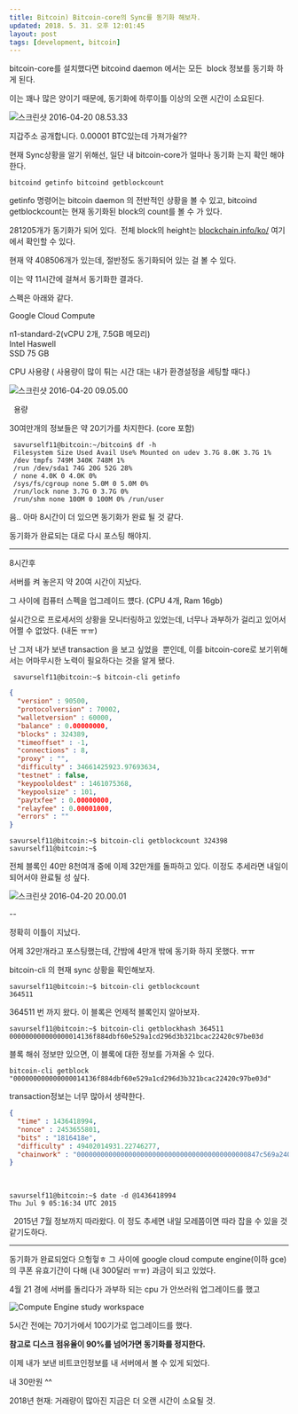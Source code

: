 ```yaml
---
title: Bitcoin) Bitcoin-core의 Sync를 동기화 해보자.
updated: 2018. 5. 31. 오후 12:01:45
layout: post
tags: [development, bitcoin]
---
```


bitcoin-core를 설치했다면 bitcoind daemon 에서는 모든  block 정보를 동기화 하게 된다.

이는 꽤나 많은 양이기 때문에, 동기화에 하루이틀 이상의 오랜 시간이 소요된다.

![스크린샷 2016-04-20 08.53.33](/images/2018/05/bitcoin-sync-1.png)

지갑주소 공개합니다. 0.00001 BTC있는데 가져가쉴??

현재 Sync상황을 알기 위해선, 일단 내 bitcoin-core가 얼마나 동기화 는지 확인 해야 한다.

```
bitcoind getinfo bitcoind getblockcount
```

getinfo 명령어는 bitcoin daemon 의 전반적인 상황을 볼 수 있고, bitcoind getblockcount는 현재 동기화된 block의 count를 볼 수 가 있다.

281205개가 동기화가 되어 있다.  전체 block의 height는 [blockchain.info/ko/](https://blockchain.info/ko/) 여기에서 확인할 수 있다.

현재 약 408506개가 있는데, 절반정도 동기화되어 있는 걸 볼 수 있다.


이는 약 11시간에 걸쳐서 동기화한 결과다.

스펙은 아래와 같다.

Google Cloud Compute

n1-standard-2(vCPU 2개, 7.5GB 메모리)  
 Intel Haswell  
 SSD 75 GB

CPU 사용량 ( 사용량이 많이 튀는 시간 대는 내가 환경설정을 세팅할 때다.)

![스크린샷 2016-04-20 09.05.00](/images/2018/05/bitcoin-sync-2.png)

 
용량

30여만개의 정보들은 약 20기가를 차지한다. (core 포함)

```
 savurself11@bitcoin:~/bitcoin$ df -h
 Filesystem Size Used Avail Use% Mounted on udev 3.7G 8.0K 3.7G 1%
 /dev tmpfs 749M 340K 748M 1%
 /run /dev/sda1 74G 20G 52G 28%
 / none 4.0K 0 4.0K 0%
 /sys/fs/cgroup none 5.0M 0 5.0M 0%
 /run/lock none 3.7G 0 3.7G 0%
 /run/shm none 100M 0 100M 0% /run/user
 ```

음.. 아마 8시간이 더 있으면 동기화가 완료 될 것 같다.

동기화가 완료되는 대로 다시 포스팅 해야지.

----


8시간후

서버를 켜 놓은지 약 20여 시간이 지났다.

그 사이에 컴퓨터 스펙을 업그레이드 헀다. (CPU 4개, Ram 16gb)

실시간으로 프로세서의 상황을 모니터링하고 있었는데, 너무나 과부하가 걸리고 있어서 어쩔 수 없었다. (내돈 ㅠㅠ)

난 그저 내가 보낸 transaction 을 보고 싶었을  뿐인데, 이를 bitcoin-core로 보기위해서는 어마무시한 노력이 필요하다는 것을 알게 됐다.

```
 savurself11@bitcoin:~$ bitcoin-cli getinfo
 ```

 ```json
 {
   "version" : 90500,
   "protocolversion" : 70002,
   "walletversion" : 60000,
   "balance" : 0.00000000,
   "blocks" : 324389,
   "timeoffset" : -1,
   "connections" : 8,
   "proxy" : "",
   "difficulty" : 34661425923.97693634,
   "testnet" : false,
   "keypoololdest" : 1461075368,
   "keypoolsize" : 101,
   "paytxfee" : 0.00000000,
   "relayfee" : 0.00001000,
   "errors" : ""
 }
```

```
savurself11@bitcoin:~$ bitcoin-cli getblockcount 324398 savurself11@bitcoin:~$
```

전체 블록인 40만 8천여개 중에 이제 32만개를 돌파하고 있다. 이정도 추세라면 내일이 되어서야 완료될 성 싶다.

![스크린샷 2016-04-20 20.00.01](/images/2018/05/bitcoin-sync-1.png)

--

정확히 이틀이 지났다.

어제 32만개라고 포스팅했는데, 간밤에 4만개 밖에 동기화 하지 못했다. ㅠㅠ


bitcoin-cli 의 현재 sync 상황을 확인해보자.
```
savurself11@bitcoin:~$ bitcoin-cli getblockcount
364511
```

364511 번 까지 왔다. 이 블록은 언제적 블록인지 알아보자.

```
savurself11@bitcoin:~$ bitcoin-cli getblockhash 364511 000000000000000014136f884dbf60e529a1cd296d3b321bcac22420c97be03d
```

블록 해쉬 정보만 있으면, 이 블록에 대한 정보를 가져올 수 있다.

```
bitcoin-cli getblock "000000000000000014136f884dbf60e529a1cd296d3b321bcac22420c97be03d"
```
transaction정보는 너무 많아서 생략한다.

```json
{
  "time" : 1436418994,
  "nonce" : 2453655801,
  "bits" : "1816418e",
  "difficulty" : 49402014931.22746277,
  "chainwork" : "0000000000000000000000000000000000000000000847c569a240f670fc6820", "previousblockhash" : "000000000000000006588b7d0aefa8045d5c6822e975b5d37558610f406880ac", "nextblockhash" : "0000000000000000015b001aca1ba32cfedc54fe3deae0f4b724b321e3b7b425"
}
```
 
```
savurself11@bitcoin:~$ date -d @1436418994
Thu Jul 9 05:16:34 UTC 2015
```
 
2015년 7월 정보까지 따라왔다. 이 정도 추세면 내일 모레쯤이면 따라 잡을 수 있을 것 같기도하다.

---

동기화가 완료되었다 으헝헣ㅎ
그 사이에 google cloud compute engine(이하 gce) 의 쿠폰 유효기간이 다해 (내 300달러 ㅠㅠ) 과금이 되고 있었다.

4월 21 경에 서버를 돌리다가 과부하 되는 cpu 가 안쓰러워 업그레이드를 했고

![Compute Engine study workspace](/images/2018/05/bitcoin-sync-4.png)

5시간 전에는 70기가에서 100기가로 업그레이드를 했다.

**참고로 디스크 점유율이 90%를 넘어가면 동기화를 정지한다.**

이제 내가 보낸 비트코인정보를 내 서버에서 볼 수 있게 되었다.

내 30만원 ^^


2018년 현재: 거래량이 많아진 지금은 더 오랜 시간이 소요될 것.
